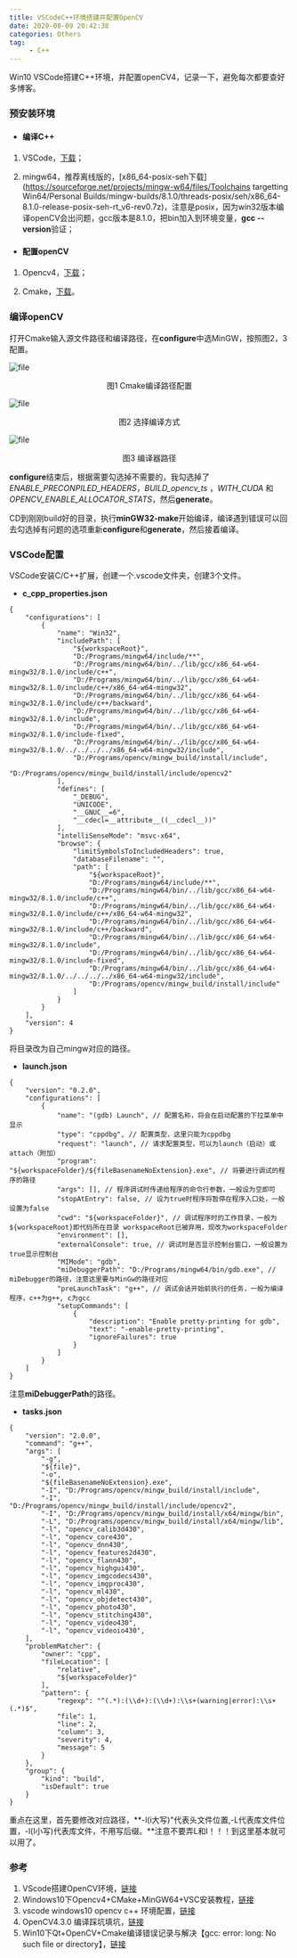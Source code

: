 ```yaml
---
title: VSCodeC++环境搭建并配置OpenCV
date: 2020-08-09 20:42:38
categories: Others
tag:
     - C++
---
```


Win10 VSCode搭建C++环境，并配置openCV4，记录一下，避免每次都要查好多博客。

<!-- more -->

### 预安装环境

- #### 编译C++


1. VSCode，[下载](https://code.visualstudio.com/)；

2. mingw64，推荐离线版的，[x86_64-posix-seh下载](https://sourceforge.net/projects/mingw-w64/files/Toolchains targetting Win64/Personal Builds/mingw-builds/8.1.0/threads-posix/seh/x86_64-8.1.0-release-posix-seh-rt_v6-rev0.7z)，注意是posix，因为win32版本编译openCV会出问题，gcc版本是8.1.0，把bin加入到环境变量，**gcc --version**验证；

- #### 配置openCV

1. Opencv4，[下载](https://github.com/opencv/opencv/releases)；

2. Cmake，[下载](https://github.com/opencv/opencv/releases)。

### 编译openCV

打开Cmake输入源文件路径和编译路径，在**configure**中选MinGW，按照图2，3配置。

![file](VSCode-configruation-and-opencv\dir_config.png)

<center>图1  Cmake编译路径配置</center>

![file](VSCode-configruation-and-opencv\compiler.png)

<center>图2  选择编译方式</center>

![file](VSCode-configruation-and-opencv\compiler1.png)

<center>图3  编译器路径</center>

**configure**结束后，根据需要勾选掉不需要的，我勾选掉了*ENABLE_PRECONPILED_HEADERS*，*BUILD_opencv_ts* ，*WITH_CUDA*  和*OPENCV_ENABLE_ALLOCATOR_STATS*，然后**generate**。

CD到刚刚build好的目录，执行**minGW32-make**开始编译，编译遇到错误可以回去勾选掉有问题的选项重新**configure**和**generate**，然后接着编译。

### VSCode配置

VSCode安装C/C++扩展，创建一个.vscode文件夹，创建3个文件。

+ **c_cpp_properties.json**

```
{
    "configurations": [
        {
            "name": "Win32",
            "includePath": [
                "${workspaceRoot}",
                "D:/Programs/mingw64/include/**",
                "D:/Programs/mingw64/bin/../lib/gcc/x86_64-w64-mingw32/8.1.0/include/c++",
                "D:/Programs/mingw64/bin/../lib/gcc/x86_64-w64-mingw32/8.1.0/include/c++/x86_64-w64-mingw32",
                "D:/Programs/mingw64/bin/../lib/gcc/x86_64-w64-mingw32/8.1.0/include/c++/backward",
                "D:/Programs/mingw64/bin/../lib/gcc/x86_64-w64-mingw32/8.1.0/include",
                "D:/Programs/mingw64/bin/../lib/gcc/x86_64-w64-mingw32/8.1.0/include-fixed",
                "D:/Programs/mingw64/bin/../lib/gcc/x86_64-w64-mingw32/8.1.0/../../../../x86_64-w64-mingw32/include",
                "D:/Programs/opencv/mingw_build/install/include",
                "D:/Programs/opencv/mingw_build/install/include/opencv2"
            ],
            "defines": [
                "_DEBUG",
                "UNICODE",
                "__GNUC__=6",
                "__cdecl=__attribute__((__cdecl__))"
            ],
            "intelliSenseMode": "msvc-x64",
            "browse": {
                "limitSymbolsToIncludedHeaders": true,
                "databaseFilename": "",
                "path": [
                    "${workspaceRoot}",
                    "D:/Programs/mingw64/include/**",
                    "D:/Programs/mingw64/bin/../lib/gcc/x86_64-w64-mingw32/8.1.0/include/c++",
                    "D:/Programs/mingw64/bin/../lib/gcc/x86_64-w64-mingw32/8.1.0/include/c++/x86_64-w64-mingw32",
                    "D:/Programs/mingw64/bin/../lib/gcc/x86_64-w64-mingw32/8.1.0/include/c++/backward",
                    "D:/Programs/mingw64/bin/../lib/gcc/x86_64-w64-mingw32/8.1.0/include",
                    "D:/Programs/mingw64/bin/../lib/gcc/x86_64-w64-mingw32/8.1.0/include-fixed",
                    "D:/Programs/mingw64/bin/../lib/gcc/x86_64-w64-mingw32/8.1.0/../../../../x86_64-w64-mingw32/include",
                    "D:/Programs/opencv/mingw_build/install/include"
                ]
            }
        }
    ],
    "version": 4
}
```

将目录改为自己mingw对应的路径。

+ **launch.json**

```
{
    "version": "0.2.0",
    "configurations": [
        {
            "name": "(gdb) Launch", // 配置名称，将会在启动配置的下拉菜单中显示
            "type": "cppdbg", // 配置类型，这里只能为cppdbg
            "request": "launch", // 请求配置类型，可以为launch（启动）或attach（附加）
            "program": "${workspaceFolder}/${fileBasenameNoExtension}.exe", // 将要进行调试的程序的路径
            "args": [], // 程序调试时传递给程序的命令行参数，一般设为空即可
            "stopAtEntry": false, // 设为true时程序将暂停在程序入口处，一般设置为false
            "cwd": "${workspaceFolder}", // 调试程序时的工作目录，一般为${workspaceRoot}即代码所在目录 workspaceRoot已被弃用，现改为workspaceFolder
            "environment": [],
            "externalConsole": true, // 调试时是否显示控制台窗口，一般设置为true显示控制台
            "MIMode": "gdb",
            "miDebuggerPath": "D:/Programs/mingw64/bin/gdb.exe", // miDebugger的路径，注意这里要与MinGw的路径对应
            "preLaunchTask": "g++", // 调试会话开始前执行的任务，一般为编译程序，c++为g++, c为gcc
            "setupCommands": [
                {
                    "description": "Enable pretty-printing for gdb",
                    "text": "-enable-pretty-printing",
                    "ignoreFailures": true
                }
            ]
        }
    ]
}

```

注意**miDebuggerPath**的路径。

+ **tasks.json**

```
{
    "version": "2.0.0",
    "command": "g++",
    "args": [
        "-g",
        "${file}",
        "-o",
        "${fileBasenameNoExtension}.exe",
        "-I", "D:/Programs/opencv/mingw_build/install/include",
        "-I", "D:/Programs/opencv/mingw_build/install/include/opencv2",
        "-I", "D:/Programs/opencv/mingw_build/install/x64/mingw/bin",
        "-L", "D:/Programs/opencv/mingw_build/install/x64/mingw/lib",
        "-l", "opencv_calib3d430",
        "-l", "opencv_core430",
        "-l", "opencv_dnn430",
        "-l", "opencv_features2d430",
        "-l", "opencv_flann430",
        "-l", "opencv_highgui430",
        "-l", "opencv_imgcodecs430",
        "-l", "opencv_imgproc430",
        "-l", "opencv_ml430",
        "-l", "opencv_objdetect430",
        "-l", "opencv_photo430",
        "-l", "opencv_stitching430",
        "-l", "opencv_video430",
        "-l", "opencv_videoio430",
    ],
    "problemMatcher": {
        "owner": "cpp",
        "fileLocation": [
            "relative",
            "${workspaceFolder}"
        ],
        "pattern": {
            "regexp": "^(.*):(\\d+):(\\d+):\\s+(warning|error):\\s+(.*)$",
            "file": 1,
            "line": 2,
            "column": 3,
            "severity": 4,
            "message": 5
        }
    },
    "group": {
        "kind": "build",
        "isDefault": true
    }
}
```

重点在这里，首先要修改对应路径，**-l(i大写)"代表头文件位置,-L代表库文件位置，-l(l小写)代表库文件，不用写后缀。**注意不要弄L和I！！！到这里基本就可以用了。

### 参考

1. VScode搭建OpenCV环境，[链接](https://www.cnblogs.com/kensporger/p/12320622.html)
2. Windows10下Opencv4+CMake+MinGW64+VSC安装教程，[链接](https://www.cnblogs.com/uestc-mm/p/12758110.html)
3. vscode windows10 opencv c++ 环境配置，[链接](https://blog.csdn.net/dss875914213/article/details/103338355)
4. OpenCV4.3.0 编译踩坑填坑，[链接](https://www.jianshu.com/p/629d5ae6e18c)
5. Win10下Qt+OpenCV+Cmake编译错误记录与解决【gcc: error: long: No such file or directory】，[链接](https://blog.csdn.net/nohopenolove/article/details/106411477)